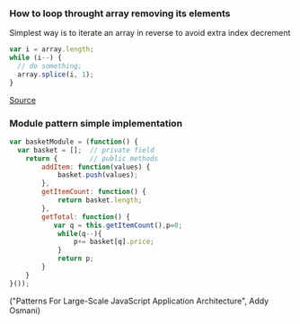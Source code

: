 ### How to loop throught array removing its elements

Simplest way is to iterate an array in reverse to avoid extra index decrement

```javascript
var i = array.length;
while (i--) {
  // do something;
  array.splice(i, 1);
}
```
[Source](http://stackoverflow.com/questions/9882284/looping-through-array-and-removing-items-without-breaking-for-loop)

### Module pattern simple implementation

```javascript
var basketModule = (function() {
  var basket = [];  // private field
    return {        // public methods
        addItem: function(values) {
            basket.push(values);
        },
        getItemCount: function() {
            return basket.length;
        },
        getTotal: function() {
           var q = this.getItemCount(),p=0;
            while(q--){
                p+= basket[q].price; 
            }
            return p;
        }
    }
}());
```
("Patterns For Large-Scale JavaScript Application Architecture", Addy Osmani)
